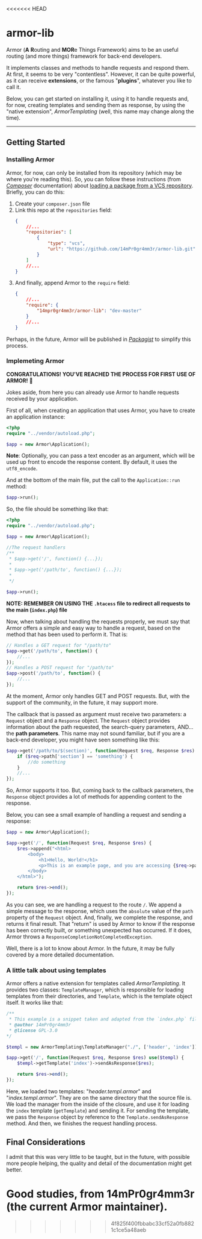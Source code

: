 <<<<<<< HEAD
# armor-lib

Armor (**A** **R**outing and **MOR**e Things Framework) aims to be an useful routing (and more things) framework for back-end developers.

It implements classes and methods to handle requests and respond them. At first, it seems to be very "contentless". However, it can be quite powerful, as it can receive **extensions**, or the famous "**plugins**", whatever you like to call it.

Below, you can get started on installing it, using it to handle requests and, for now, creating templates and sending them as response, by using the "native extension", _ArmorTemplating_ (well, this name may change along the time).

<hr/>

## Getting Started

### Installing Armor

Armor, for now, can only be installed from its repository (which may be where you're reading this). So, you can follow these instructions (from _[Composer](https://getcomposer.com)_ documentation) about [loading a package from a VCS repository](https://getcomposer.org/doc/05-repositories.md#loading-a-package-from-a-vcs-repository). Briefly, you can do this:
1. Create your `composer.json` file
2. Link this repo at the `repositories` field:
    ```json
    {
        //...
        "repositories": [
            {
                "type": "vcs",
                "url": "https://github.com/14mPr0gr4mm3r/armor-lib.git"
            }
        ]
        //...
    }
    ```
3. And finally, append Armor to the `require` field:
    ```json
    {
        //...
        "require": {
            "14mpr0gr4mm3r/armor-lib": "dev-master"
        }
        //...
    }
    ```

Perhaps, in the future, Armor will be published in _[Packagist](https://packagist.org)_ to simplify this process.

### Implemeting Armor

**CONGRATULATIONS! YOU'VE REACHED THE PROCESS FOR FIRST USE OF ARMOR!** 🎉

Jokes aside, from here you can already use Armor to handle requests received by your application.

First of all, when creating an application that uses Armor, you have to create an application instance:

```php
<?php
require "../vendor/autoload.php";

$app = new Armor\Application();
```

**Note**: Optionally, you can pass a text encoder as an argument, which will be used up front to encode the response content. By default, it uses the `utf8_encode`.

And at the bottom of the main file, put the call to the `Application::run` method:
```php
$app->run();
```

So, the file should be something like that:
```php
<?php
require "../vendor/autoload.php";

$app = new Armor\Application();

//The request handlers
/**
 * $app->get('/', function() {...});
 * 
 * $app->get('/path/to', function() {...});
 * 
 */

$app->run();
```

**NOTE: REMEMBER ON USING THE `.htacess` file to redirect all requests to the main (`index.php`) file**

Now, when talking about handling the requests properly, we must say that Armor offers a simple and easy way to handle a request, based on the method that has been used to perform it. That is:

```php
// Handles a GET request for "/path/to"
$app->get('/path/to', function() {
    //...
});
// Handles a POST request for "/path/to"
$app->post('/path/to', function() {
    //...
});
```

At the moment, Armor only handles GET and POST requests. But, with the support of the community, in the future, it may support more.

The callback that is passed as argument must receive two parameters: a `Request` object and a `Response` object. The `Request` object provides information about the path requested, the search-query parameters, AND... the **path parameters**. This name may not sound familiar, but if you are a back-end developer, you might have seen something like this:

```php
$app->get('/path/to/$(section)', function(Request $req, Response $res) {
    if ($req->path['section'] == 'something') {
        //do something
    }
    //...
});
```

So, Armor supports it too. But, coming back to the callback parameters, the `Response` object provides a lot of methods for appending content to the response.

Below, you can see a small example of handling a request and sending a response:

```php
$app = new Armor\Application();

$app->get('/', function(Request $req, Response $res) {
    $res->append("<html>
        <body>
            <h1>Hello, World!</h1>
            <p>This is an example page, and you are accessing {$req->path->absolute}</p>
        </body>
    </html>");

    return $res->end();
});
```

As you can see, we are handling a request to the route `/`. We append a simple message to the response, which uses the `absolute` value of the `path` property of the `Request` object. And, finally, we complete the response, and returns it final result. That "return" is used by Armor to know if the response has been correctly built, or something unexpected has occurred. If it does, Armor throws a `ResponseCompletionNotCompletedException`.

Well, there is a lot to know about Armor. In the future, it may be fully covered by a more detailed documentation.

### A little talk about using templates

Armor offers a native extension for templates called _ArmorTemplating_. It provides two classes: `TemplateManager`, which is responsible for loading templates from their directories, and `Template`, which is the template object itself. It works like that:

```php
/** 
 * This example is a snippet taken and adapted from the `index.php` file, inside the repository 'test' folder
 * @author 14mPr0gr4mm3r
 * @license GPL-3.0
*/

$templ = new ArmorTemplating\TemplateManager("./", ['header', 'index']);

$app->get('/', function(Request $req, Response $res) use($templ) {
    $templ->getTemplate('index')->sendAsResponse($res);

    return $res->end();
});
```

Here, we loaded two templates: "_header.templ.armor_" and "_index.templ.armor_". They are on the same directory that the source file is. We load the manager from the inside of the closure, and use it for loading the `index` template (`getTemplate`) and sending it. For sending the template, we pass the `Response` object by reference to the `Template.sendAsResponse` method. And then, we finishes the request handling process.

## Final Considerations

I admit that this was very little to be taught, but in the future, with possible more people helping, the quality and detail of the documentation might get better.

Good studies, from 14mPr0gr4mm3r (the current Armor maintainer).
=======

>>>>>>> 4f825f400fbbabc33cf52a0fb8821c1ce5a48aeb
